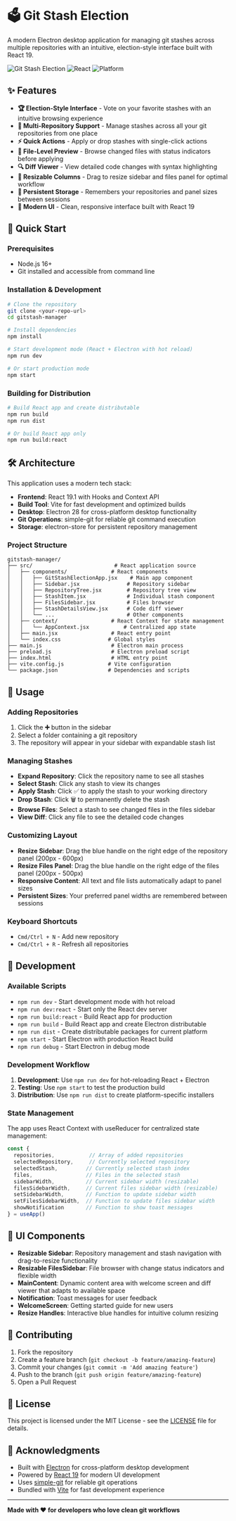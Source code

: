 # 🗳️ Git Stash Election

A modern Electron desktop application for managing git stashes across multiple repositories with an intuitive, election-style interface built with React 19.

![Git Stash Election](https://img.shields.io/badge/Electron-App-47848F?style=for-the-badge&logo=electron)
![React](https://img.shields.io/badge/React-19.1.0-61DAFB?style=for-the-badge&logo=react)
![Platform](https://img.shields.io/badge/Platform-macOS%20%7C%20Windows%20%7C%20Linux-lightgrey?style=for-the-badge)

## ✨ Features

- **🏆 Election-Style Interface** - Vote on your favorite stashes with an intuitive browsing experience
- **📂 Multi-Repository Support** - Manage stashes across all your git repositories from one place
- **⚡ Quick Actions** - Apply or drop stashes with single-click actions
- **📁 File-Level Preview** - Browse changed files with status indicators before applying
- **🔍 Diff Viewer** - View detailed code changes with syntax highlighting
- **📏 Resizable Columns** - Drag to resize sidebar and files panel for optimal workflow
- **💾 Persistent Storage** - Remembers your repositories and panel sizes between sessions
- **🎨 Modern UI** - Clean, responsive interface built with React 19

## 🚀 Quick Start

### Prerequisites
- Node.js 16+ 
- Git installed and accessible from command line

### Installation & Development

```bash
# Clone the repository
git clone <your-repo-url>
cd gitstash-manager

# Install dependencies
npm install

# Start development mode (React + Electron with hot reload)
npm run dev

# Or start production mode
npm start
```

### Building for Distribution

```bash
# Build React app and create distributable
npm run build
npm run dist

# Or build React app only
npm run build:react
```

## 🛠️ Architecture

This application uses a modern tech stack:

- **Frontend**: React 19.1 with Hooks and Context API
- **Build Tool**: Vite for fast development and optimized builds
- **Desktop**: Electron 28 for cross-platform desktop functionality
- **Git Operations**: simple-git for reliable git command execution
- **Storage**: electron-store for persistent repository management

### Project Structure

```
gitstash-manager/
├── src/                          # React application source
│   ├── components/              # React components
│   │   ├── GitStashElectionApp.jsx    # Main app component
│   │   ├── Sidebar.jsx               # Repository sidebar
│   │   ├── RepositoryTree.jsx        # Repository tree view
│   │   ├── StashItem.jsx             # Individual stash component
│   │   ├── FilesSidebar.jsx          # Files browser
│   │   ├── StashDetailsView.jsx      # Code diff viewer
│   │   └── ...                       # Other components
│   ├── context/                 # React Context for state management
│   │   └── AppContext.jsx           # Centralized app state
│   ├── main.jsx                 # React entry point
│   └── index.css               # Global styles
├── main.js                      # Electron main process
├── preload.js                   # Electron preload script
├── index.html                   # HTML entry point
├── vite.config.js              # Vite configuration
└── package.json                # Dependencies and scripts
```

## 🎯 Usage

### Adding Repositories
1. Click the **➕** button in the sidebar
2. Select a folder containing a git repository
3. The repository will appear in your sidebar with expandable stash list

### Managing Stashes
- **Expand Repository**: Click the repository name to see all stashes
- **Select Stash**: Click any stash to view its changes
- **Apply Stash**: Click ✅ to apply the stash to your working directory
- **Drop Stash**: Click 🗑️ to permanently delete the stash
- **Browse Files**: Select a stash to see changed files in the files sidebar
- **View Diff**: Click any file to see the detailed code changes

### Customizing Layout
- **Resize Sidebar**: Drag the blue handle on the right edge of the repository panel (200px - 600px)
- **Resize Files Panel**: Drag the blue handle on the right edge of the files panel (200px - 500px)
- **Responsive Content**: All text and file lists automatically adapt to panel sizes
- **Persistent Sizes**: Your preferred panel widths are remembered between sessions

### Keyboard Shortcuts
- `Cmd/Ctrl + N` - Add new repository
- `Cmd/Ctrl + R` - Refresh all repositories

## 🔧 Development

### Available Scripts

- `npm run dev` - Start development mode with hot reload
- `npm run dev:react` - Start only the React dev server
- `npm run build:react` - Build React app for production
- `npm run build` - Build React app and create Electron distributable
- `npm run dist` - Create distributable packages for current platform
- `npm start` - Start Electron with production React build
- `npm run debug` - Start Electron in debug mode

### Development Workflow

1. **Development**: Use `npm run dev` for hot-reloading React + Electron
2. **Testing**: Use `npm start` to test the production build
3. **Distribution**: Use `npm run dist` to create platform-specific installers

### State Management

The app uses React Context with useReducer for centralized state management:

```javascript
const {
  repositories,           // Array of added repositories
  selectedRepository,     // Currently selected repository
  selectedStash,         // Currently selected stash index
  files,                 // Files in the selected stash
  sidebarWidth,          // Current sidebar width (resizable)
  filesSidebarWidth,     // Current files sidebar width (resizable)
  setSidebarWidth,       // Function to update sidebar width
  setFilesSidebarWidth,  // Function to update files sidebar width
  showNotification       // Function to show toast messages
} = useApp()
```

## 🎨 UI Components

- **Resizable Sidebar**: Repository management and stash navigation with drag-to-resize functionality
- **Resizable FilesSidebar**: File browser with change status indicators and flexible width
- **MainContent**: Dynamic content area with welcome screen and diff viewer that adapts to available space
- **Notification**: Toast messages for user feedback
- **WelcomeScreen**: Getting started guide for new users
- **Resize Handles**: Interactive blue handles for intuitive column resizing

## 🤝 Contributing

1. Fork the repository
2. Create a feature branch (`git checkout -b feature/amazing-feature`)
3. Commit your changes (`git commit -m 'Add amazing feature'`)
4. Push to the branch (`git push origin feature/amazing-feature`)
5. Open a Pull Request

## 📝 License

This project is licensed under the MIT License - see the [LICENSE](LICENSE) file for details.

## 🙏 Acknowledgments

- Built with [Electron](https://electronjs.org/) for cross-platform desktop development
- Powered by [React 19](https://react.dev/) for modern UI development
- Uses [simple-git](https://github.com/steveukx/git-js) for reliable git operations
- Bundled with [Vite](https://vitejs.dev/) for fast development experience

---

**Made with ❤️ for developers who love clean git workflows**